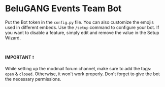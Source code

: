 # BeluGANG Events Team Bot

Put the Bot token in the `config.py` file. You can also customize the emojis used in different embeds. Use the `/setup` command to configure your bot. If you want to disable a feature, simply edit and remove the value in the Setup Wizard.

<br>

**IMPORTANT** ❗

While setting up the modmail forum channel, make sure to add the tags: `open` & `closed`. Otherwise, it won't work properly. Don't forget to give the bot the necessary permissions.
